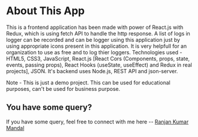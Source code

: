 # About This App

This is a frontend application has been made with power of React.js with Redux, which is using fetch API to handle the http response. A list of logs in logger can be recorded and can be logger using this application just by using appropriate icons present in this application. It is very helpfull for an organization to use as free and to log thier loggers. Technologies used - HTML5, CSS3, JavaScript, React.js [React Cors (Components, props, state, events, passing props), React Hooks (useState, useEffect) and Redux in real projects], JSON. It's backend uses Node.js, REST API and json-server.

Note - This is just a demo project. This can be used for educational purposes, can't be used for business purpose.

## You have some query?

If you have some query, feel free to connect with me here -- [Ranjan Kumar Mandal](https://www.linkedin.com/in/ranjan-kumar-m-818367158/)
